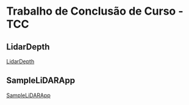 # Trabalho de Conclusão de Curso - TCC

## LidarDepth

[LidarDepth](tcc_bcc_2022_1_GabrielLuisFernandoVieiraDeSouza/Codigo/LidarDepth/README.md "LidarDepth")  

## SampleLiDARApp

[SampleLiDARApp](tcc_bcc_2022_1_GabrielLuisFernandoVieiraDeSouza/Codigo/SampleLiDARApp "SampleLiDARApp")  
